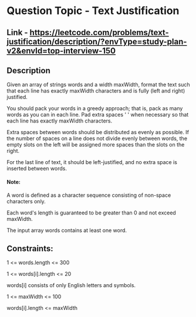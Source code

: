 # Question Topic - Text Justification

## Link -  https://leetcode.com/problems/text-justification/description/?envType=study-plan-v2&envId=top-interview-150


## Description

Given an array of strings words and a width maxWidth, format the text such that each line has exactly maxWidth characters and is fully (left and right) justified.

You should pack your words in a greedy approach; that is, pack as many words as you can in each line. Pad extra spaces ' ' when necessary so that each line has exactly maxWidth characters.

Extra spaces between words should be distributed as evenly as possible. If the number of spaces on a line does not divide evenly between words, the empty slots on the left will be assigned more spaces than the slots on the right.

For the last line of text, it should be left-justified, and no extra space is inserted between words.

#### Note:

A word is defined as a character sequence consisting of non-space characters only.

Each word's length is guaranteed to be greater than 0 and not exceed maxWidth.

The input array words contains at least one word.

## Constraints:

1 <= words.length <= 300

1 <= words[i].length <= 20

words[i] consists of only English letters and symbols.

1 <= maxWidth <= 100

words[i].length <= maxWidth
